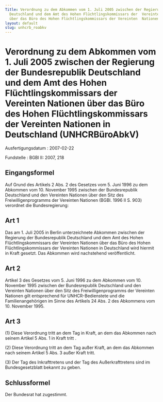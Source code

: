```yaml
---
Title: Verordnung zu dem Abkommen vom 1. Juli 2005 zwischen der Regierung der  Bundesrepublik
  Deutschland und dem Amt des Hohen Flüchtlingskommissars der  Vereinten Nationen
  über das Büro des Hohen Flüchtlingskommissars der Vereinten  Nationen in Deutschland
layout: default
slug: unhcrb_roabkv
---
```


# Verordnung zu dem Abkommen vom 1. Juli 2005 zwischen der Regierung der  Bundesrepublik Deutschland und dem Amt des Hohen Flüchtlingskommissars der  Vereinten Nationen über das Büro des Hohen Flüchtlingskommissars der Vereinten  Nationen in Deutschland (UNHCRBüroAbkV)

Ausfertigungsdatum
:   2007-02-22

Fundstelle
:   BGBl II: 2007, 218



## Eingangsformel

Auf Grund des Artikels 2 Abs. 2 des Gesetzes vom 5. Juni 1996 zu dem
Abkommen vom 10. November 1995 zwischen der Bundesrepublik Deutschland
und den Vereinten Nationen über den Sitz des Freiwilligenprogramms der
Vereinten Nationen (BGBl. 1996 II S. 903) verordnet die
Bundesregierung:


## Art 1

Das am 1. Juli 2005 in Berlin unterzeichnete Abkommen zwischen der
Regierung der Bundesrepublik Deutschland und dem Amt des Hohen
Flüchtlingskommissars der Vereinten Nationen über das Büro des Hohen
Flüchtlingskommissars der Vereinten Nationen in Deutschland wird
hiermit in Kraft gesetzt. Das Abkommen wird nachstehend
veröffentlicht.


## Art 2

Artikel 3 des Gesetzes vom 5. Juni 1996 zu dem Abkommen vom 10.
November 1995 zwischen der Bundesrepublik Deutschland und den
Vereinten Nationen über den Sitz des Freiwilligenprogramms der
Vereinten Nationen gilt entsprechend für UNHCR-Bedienstete und die
Familienangehörigen im Sinne des Artikels 24 Abs. 2 des Abkommens vom
10\. November 1995.


## Art 3

(1) Diese Verordnung tritt an dem Tag in Kraft, an dem das Abkommen
nach seinem Artikel 5 Abs. 1 in Kraft tritt .

(2) Diese Verordnung tritt an dem Tag außer Kraft, an dem das Abkommen
nach seinem Artikel 5 Abs. 3 außer Kraft tritt.

(3) Der Tag des Inkrafttretens und der Tag des Außerkrafttretens sind
im Bundesgesetzblatt bekannt zu geben.


## Schlussformel

Der Bundesrat hat zugestimmt.

